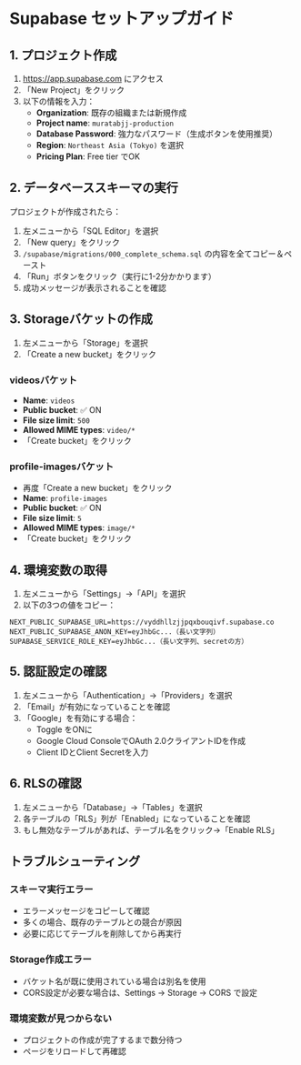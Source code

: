 # Supabase セットアップガイド

## 1. プロジェクト作成

1. https://app.supabase.com にアクセス
2. 「New Project」をクリック
3. 以下の情報を入力：
   - **Organization**: 既存の組織または新規作成
   - **Project name**: `muratabjj-production`
   - **Database Password**: 強力なパスワード（生成ボタンを使用推奨）
   - **Region**: `Northeast Asia (Tokyo)` を選択
   - **Pricing Plan**: Free tier でOK

## 2. データベーススキーマの実行

プロジェクトが作成されたら：

1. 左メニューから「SQL Editor」を選択
2. 「New query」をクリック
3. `/supabase/migrations/000_complete_schema.sql` の内容を全てコピー＆ペースト
4. 「Run」ボタンをクリック（実行に1-2分かかります）
5. 成功メッセージが表示されることを確認

## 3. Storageバケットの作成

1. 左メニューから「Storage」を選択
2. 「Create a new bucket」をクリック

### videosバケット
- **Name**: `videos`
- **Public bucket**: ✅ ON
- **File size limit**: `500`
- **Allowed MIME types**: `video/*`
- 「Create bucket」をクリック

### profile-imagesバケット
- 再度「Create a new bucket」をクリック
- **Name**: `profile-images`
- **Public bucket**: ✅ ON
- **File size limit**: `5`
- **Allowed MIME types**: `image/*`
- 「Create bucket」をクリック

## 4. 環境変数の取得

1. 左メニューから「Settings」→「API」を選択
2. 以下の3つの値をコピー：

```
NEXT_PUBLIC_SUPABASE_URL=https://vyddhllzjjpqxbouqivf.supabase.co
NEXT_PUBLIC_SUPABASE_ANON_KEY=eyJhbGc...（長い文字列）
SUPABASE_SERVICE_ROLE_KEY=eyJhbGc...（長い文字列、secretの方）
```

## 5. 認証設定の確認

1. 左メニューから「Authentication」→「Providers」を選択
2. 「Email」が有効になっていることを確認
3. 「Google」を有効にする場合：
   - Toggle をONに
   - Google Cloud ConsoleでOAuth 2.0クライアントIDを作成
   - Client IDとClient Secretを入力

## 6. RLSの確認

1. 左メニューから「Database」→「Tables」を選択
2. 各テーブルの「RLS」列が「Enabled」になっていることを確認
3. もし無効なテーブルがあれば、テーブル名をクリック→「Enable RLS」

## トラブルシューティング

### スキーマ実行エラー
- エラーメッセージをコピーして確認
- 多くの場合、既存のテーブルとの競合が原因
- 必要に応じてテーブルを削除してから再実行

### Storage作成エラー
- バケット名が既に使用されている場合は別名を使用
- CORS設定が必要な場合は、Settings → Storage → CORS で設定

### 環境変数が見つからない
- プロジェクトの作成が完了するまで数分待つ
- ページをリロードして再確認